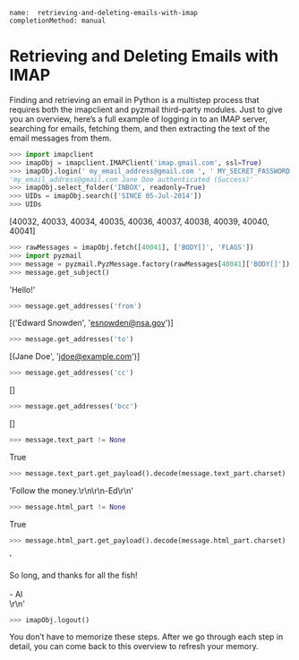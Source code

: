 ```ngMeta
name:  retrieving-and-deleting-emails-with-imap
completionMethod: manual
```
# Retrieving and Deleting Emails with IMAP
Finding and retrieving an email in Python is a multistep process that requires both the imapclient and pyzmail third-party modules. Just to give you an overview, here’s a full example of logging in to an IMAP server, searching for emails, fetching them, and then extracting the text of the email messages from them.

```python
>>> import imapclient
>>> imapObj = imapclient.IMAPClient('imap.gmail.com', ssl=True)
>>> imapObj.login(' my_email_address@gmail.com ', ' MY_SECRET_PASSWORD ')
'my_email_address@gmail.com Jane Doe authenticated (Success)'
>>> imapObj.select_folder('INBOX', readonly=True)
>>> UIDs = imapObj.search(['SINCE 05-Jul-2014'])
>>> UIDs
```
[40032, 40033, 40034, 40035, 40036, 40037, 40038, 40039, 40040, 40041]
```python
>>> rawMessages = imapObj.fetch([40041], ['BODY[]', 'FLAGS'])
>>> import pyzmail
>>> message = pyzmail.PyzMessage.factory(rawMessages[40041]['BODY[]'])
>>> message.get_subject()
```
'Hello!'
```python
>>> message.get_addresses('from')
```
[('Edward Snowden', 'esnowden@nsa.gov')]
```python
>>> message.get_addresses('to')
```
[(Jane Doe', 'jdoe@example.com')]
```python
>>> message.get_addresses('cc')
```
[]
```python
>>> message.get_addresses('bcc')
```
[]
```python
>>> message.text_part != None
```
True
```python
>>> message.text_part.get_payload().decode(message.text_part.charset)
```
'Follow the money.\r\n\r\n-Ed\r\n'
```python
>>> message.html_part != None
```
True
```python
>>> message.html_part.get_payload().decode(message.html_part.charset)
```
'<div dir="ltr"><div>So long, and thanks for all the fish!<br><br></div>-
Al<br></div>\r\n'
```python
>>> imapObj.logout()
```
You don’t have to memorize these steps. After we go through each step in detail, you can come back to this overview to refresh your memory.